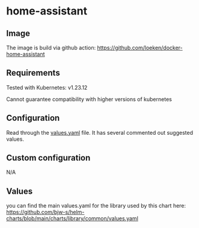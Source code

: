 # home-assistant

## Image
The image is build via github action: https://github.com/loeken/docker-home-assistant

## Requirements
Tested with Kubernetes: v1.23.12

Cannot guarantee compatibility with higher versions of kubernetes

## Configuration

Read through the [values.yaml](./values.yaml) file. It has several commented out suggested values.

## Custom configuration

N/A

## Values

you can find the main values.yaml for the library used by this chart here: https://github.com/bjw-s/helm-charts/blob/main/charts/library/common/values.yaml
